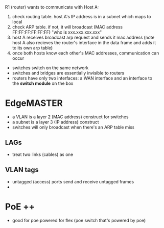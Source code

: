 R1 (router) wants to communicate with Host A:
1. check routing table. host A's IP address is in a subnet which maps to local
2. check ARP table. if not, it will broadcast (MAC address FF:FF:FF:FF:FF:FF) "who is xxx.xxx.xxx.xxx"
3. host A receives broadcast arp request and sends it mac address (note host A also recieves the router's interface in the data frame and adds it to its own arp table)
4. once both hosts know each other's MAC addresses, communication can occur
- switches switch on the same network
- switches and bridges are essentially invisible to routers
- routers have only two interfaces: a WAN interface and an interface to the **switch module** on the box
# EdgeMASTER
- a VLAN is a layer 2 (MAC address) construct for switches
- a subnet is a layer 3 (IP address) construct
- switches will only broadcast when there's an ARP table miss
## LAGs
- treat two links (cables) as one
## VLAN tags
- untagged (access) ports send and receive untagged frames
- 
## 

# PoE ++ 
- good for poe powered for flex (poe switch that's powered by poe)

